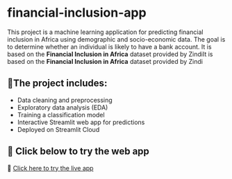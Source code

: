 # financial-inclusion-app
This project is a machine learning application for predicting financial inclusion in Africa using demographic and socio-economic data. 
The goal is to determine whether an individual is likely to have a bank account. 
It is based on the **Financial Inclusion in Africa** dataset provided by ZindiIt is based on the **Financial Inclusion in Africa** dataset provided by Zindi

## 🔹The project includes:
- Data cleaning and preprocessing
- Exploratory data analysis (EDA)
- Training a classification model
- Interactive Streamlit web app for predictions
- Deployed on Streamlit Cloud
## 🔹 Click below to try the web app
🚀 [Click here to try the live app](https://financial-inclusion-app-92jvn86blumsovqo4hyvkg.streamlit.app/)

